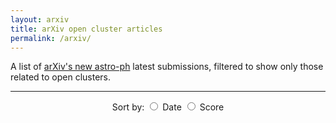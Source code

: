 ```yaml
---
layout: arxiv
title: arXiv open cluster articles
permalink: /arxiv/
---
```


A list of [arXiv's new astro-ph](https://arxiv.org/list/astro-ph/new) latest submissions, filtered to show only those
related to open clusters.

---


<html lang="en">
  <body>
    <center>
    <div id="sort-options"> Sort by:
      <label><input type="radio" name="sort" value="updated" /> Date</label>
      <label><input type="radio" name="sort" value="score" /> Score</label>
    </div>
    </center>
  </body>
</html>
